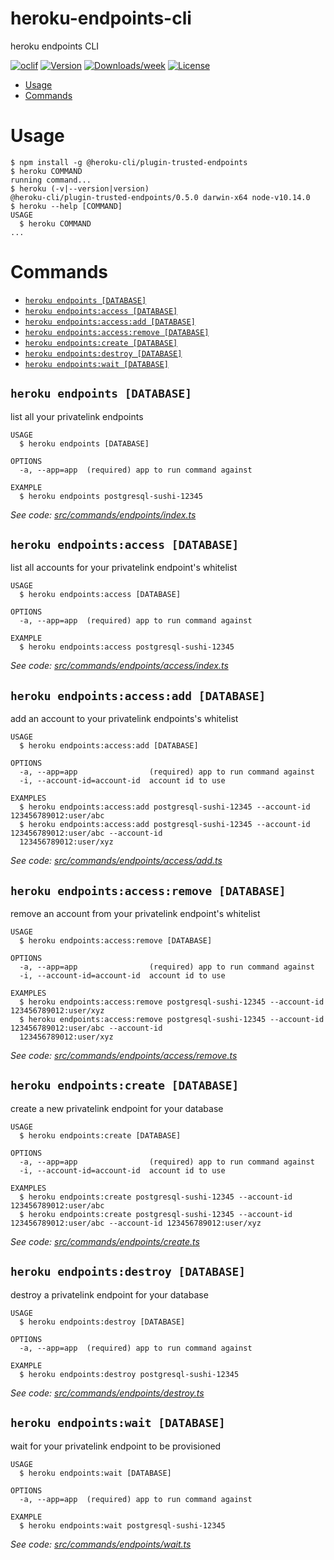 heroku-endpoints-cli
=======================

heroku endpoints CLI

[![oclif](https://img.shields.io/badge/cli-oclif-brightgreen.svg)](https://oclif.io)
[![Version](https://img.shields.io/npm/v/heroku-endpoints-cli.svg)](https://npmjs.org/package/heroku-privatelinks-cli)
[![Downloads/week](https://img.shields.io/npm/dw/heroku-endpoints-cli.svg)](https://npmjs.org/package/heroku-privatelinks-cli)
[![License](https://img.shields.io/npm/l/heroku-endpoints-cli.svg)](https://github.com/brettgoulder/heroku-endpoints-cli/blob/master/package.json)

<!-- toc -->
* [Usage](#usage)
* [Commands](#commands)
<!-- tocstop -->
# Usage
<!-- usage -->
```sh-session
$ npm install -g @heroku-cli/plugin-trusted-endpoints
$ heroku COMMAND
running command...
$ heroku (-v|--version|version)
@heroku-cli/plugin-trusted-endpoints/0.5.0 darwin-x64 node-v10.14.0
$ heroku --help [COMMAND]
USAGE
  $ heroku COMMAND
...
```
<!-- usagestop -->
# Commands
<!-- commands -->
* [`heroku endpoints [DATABASE]`](#heroku-endpoints-database)
* [`heroku endpoints:access [DATABASE]`](#heroku-endpointsaccess-database)
* [`heroku endpoints:access:add [DATABASE]`](#heroku-endpointsaccessadd-database)
* [`heroku endpoints:access:remove [DATABASE]`](#heroku-endpointsaccessremove-database)
* [`heroku endpoints:create [DATABASE]`](#heroku-endpointscreate-database)
* [`heroku endpoints:destroy [DATABASE]`](#heroku-endpointsdestroy-database)
* [`heroku endpoints:wait [DATABASE]`](#heroku-endpointswait-database)

## `heroku endpoints [DATABASE]`

list all your privatelink endpoints

```
USAGE
  $ heroku endpoints [DATABASE]

OPTIONS
  -a, --app=app  (required) app to run command against

EXAMPLE
  $ heroku endpoints postgresql-sushi-12345
```

_See code: [src/commands/endpoints/index.ts](https://github.com/heroku/heroku-endpoints-cli/blob/v0.5.0/src/commands/endpoints/index.ts)_

## `heroku endpoints:access [DATABASE]`

list all accounts for your privatelink endpoint's whitelist

```
USAGE
  $ heroku endpoints:access [DATABASE]

OPTIONS
  -a, --app=app  (required) app to run command against

EXAMPLE
  $ heroku endpoints:access postgresql-sushi-12345
```

_See code: [src/commands/endpoints/access/index.ts](https://github.com/heroku/heroku-endpoints-cli/blob/v0.5.0/src/commands/endpoints/access/index.ts)_

## `heroku endpoints:access:add [DATABASE]`

add an account to your privatelink endpoints's whitelist

```
USAGE
  $ heroku endpoints:access:add [DATABASE]

OPTIONS
  -a, --app=app                (required) app to run command against
  -i, --account-id=account-id  account id to use

EXAMPLES
  $ heroku endpoints:access:add postgresql-sushi-12345 --account-id 123456789012:user/abc
  $ heroku endpoints:access:add postgresql-sushi-12345 --account-id 123456789012:user/abc --account-id 
  123456789012:user/xyz
```

_See code: [src/commands/endpoints/access/add.ts](https://github.com/heroku/heroku-endpoints-cli/blob/v0.5.0/src/commands/endpoints/access/add.ts)_

## `heroku endpoints:access:remove [DATABASE]`

remove an account from your privatelink endpoint's whitelist

```
USAGE
  $ heroku endpoints:access:remove [DATABASE]

OPTIONS
  -a, --app=app                (required) app to run command against
  -i, --account-id=account-id  account id to use

EXAMPLES
  $ heroku endpoints:access:remove postgresql-sushi-12345 --account-id 123456789012:user/xyz
  $ heroku endpoints:access:remove postgresql-sushi-12345 --account-id 123456789012:user/abc --account-id 
  123456789012:user/xyz
```

_See code: [src/commands/endpoints/access/remove.ts](https://github.com/heroku/heroku-endpoints-cli/blob/v0.5.0/src/commands/endpoints/access/remove.ts)_

## `heroku endpoints:create [DATABASE]`

create a new privatelink endpoint for your database

```
USAGE
  $ heroku endpoints:create [DATABASE]

OPTIONS
  -a, --app=app                (required) app to run command against
  -i, --account-id=account-id  account id to use

EXAMPLES
  $ heroku endpoints:create postgresql-sushi-12345 --account-id 123456789012:user/abc
  $ heroku endpoints:create postgresql-sushi-12345 --account-id 123456789012:user/abc --account-id 123456789012:user/xyz
```

_See code: [src/commands/endpoints/create.ts](https://github.com/heroku/heroku-endpoints-cli/blob/v0.5.0/src/commands/endpoints/create.ts)_

## `heroku endpoints:destroy [DATABASE]`

destroy a privatelink endpoint for your database

```
USAGE
  $ heroku endpoints:destroy [DATABASE]

OPTIONS
  -a, --app=app  (required) app to run command against

EXAMPLE
  $ heroku endpoints:destroy postgresql-sushi-12345
```

_See code: [src/commands/endpoints/destroy.ts](https://github.com/heroku/heroku-endpoints-cli/blob/v0.5.0/src/commands/endpoints/destroy.ts)_

## `heroku endpoints:wait [DATABASE]`

wait for your privatelink endpoint to be provisioned

```
USAGE
  $ heroku endpoints:wait [DATABASE]

OPTIONS
  -a, --app=app  (required) app to run command against

EXAMPLE
  $ heroku endpoints:wait postgresql-sushi-12345
```

_See code: [src/commands/endpoints/wait.ts](https://github.com/heroku/heroku-endpoints-cli/blob/v0.5.0/src/commands/endpoints/wait.ts)_
<!-- commandsstop -->
